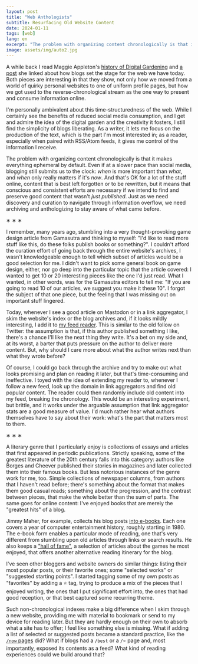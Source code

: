 ```yaml
---
layout: post
title: "Web Anthologists"
subtitle: Resurfacing Old Website Content
date: 2024-01-11
tags: [web]
lang: en
excerpt: "The problem with organizing content chronologically is that it makes everything ephemeral by default. Even if at a slower pace than social media, blogging still submits us to the clock. Just as we need discovery and curation to navigate through information overflow, we need archiving and anthologizing to stay aware of what came before."
image: assets/img/auto2.jpg
---
```


A while back I read Maggie Appleton's [history of Digital Gardening](https://maggieappleton.com/garden-history) and [a post](https://stackingthebricks.com/how-blogs-broke-the-web/) she linked about how blogs set the stage for the web we have today. Both pieces are interesting in that they show, not only how we moved from a world of quirky personal websites to one of uniform profile pages, but how we got used to the reverse-chronological stream as the one way to present and consume information online.

I'm personally ambivalent about this time-structuredness of the web. While I certainly see the benefits of reduced social media consumption, and I get and admire the idea of the digital garden and the creativity it fosters, I still find the simplicity of blogs liberating. As a writer, it lets me focus on the production of the text, which is the part I'm most interested in; as a reader, especially when paired with RSS/Atom feeds, it gives me control of the information I receive.

The problem with organizing content chronologically is that it makes everything ephemeral by default. Even if at a slower pace than social media, blogging still submits us to the clock: *when* is more important than *what*, and *when* only really matters if it's *now*. And that's OK for a lot of the stuff online, content that is best left forgotten or to be rewritten, but it means that conscious and consistent efforts are necessary if we intend to find and preserve good content that wasn't *just published*. Just as we need discovery and curation to navigate through information overflow, we need archiving and anthologizing to stay aware of what came before.

<div class="org-center">
<p>
&lowast; &lowast; &lowast;
</p>
</div>

I remember, many years ago, stumbling into a very thought-provoking game design article from Gamasutra and thinking to myself: "I'd like to read more stuff like this, do these folks publish books or something?". I couldn't afford the curation effort of going back through the entire website's archives, I wasn't knowledgeable enough to tell which subset of articles would be a good selection for me. I didn't want to pick some general book on game design, either, nor go deep into the particular topic that the article covered: I wanted to get 10 or 20 interesting pieces like the one I'd just read. What I wanted, in other words, was for the Gamasutra editors to tell me: "If you are going to read 10 of our articles, we suggest you make it these 10". I forgot the subject of that one piece, but the feeling that I was missing out on important stuff lingered.

Today, whenever I see a good article on Mastodon or in a link aggregator, I skim the website's index or the blog archives and, if it looks mildly interesting, I add it to [my feed reader](../2023-12-12-reclaiming-the-web-with-a-personal-reader). This is similar to the old follow on Twitter: the assumption is that, if this author published something I like, there's a chance I'll like the next thing they write. It's a bet on my side and, at its worst, a barter that puts pressure on the author to deliver more content. But, why should I care more about what the author writes next than what they wrote before?

Of course, I could go back through the archive and try to make out what looks promising and plan on reading it later, but that's time-consuming and ineffective. I toyed with the idea of extending my reader to, whenever I follow a new feed, look up the domain in link aggregators and find old popular content. The reader could then randomly include old content into my feed, breaking the chronology. This would be an interesting experiment, but brittle, and it works under the arguable assumption that link aggregator stats are a good measure of value. I'd much rather hear what authors themselves have to say about their work: what's the part that matters most to them.

<div class="org-center">
<p>
&lowast; &lowast; &lowast;
</p>
</div>

A literary genre that I particularly enjoy is collections of essays and articles that first appeared in periodic publications. Strictly speaking, some of the greatest literature of the 20th century falls into this category: authors like Borges and Cheever published their stories in magazines and later collected them into their famous books. But less notorious instances of the genre work for me, too. Simple collections of newspaper columns, from authors that I haven't read before; there's something about the format that makes them good casual reads; something about the progression, and the contrast between pieces, that make the whole better than the sum of parts. The same goes for online content: I've enjoyed books that are merely the "greatest hits" of a blog.

Jimmy Maher, for example, collects his blog posts [into e-books](https://www.filfre.net/the-digital-antiquarian-e-book-library/). Each one covers a year of computer entertainment history, roughly starting in 1980. The e-book form enables a particular mode of reading, one that's very different from stumbling upon old articles through links or search results. He also keeps a ["hall of fame"](https://www.filfre.net/hall-of-fame/), a selection of articles about the games he most enjoyed, that offers another alternative reading itinerary for the blog.

I've seen other bloggers and website owners do similar things: listing their most popular posts, or their favorite ones; some "selected works" or "suggested starting points". I started tagging some of my own posts as "favorites" by adding a ⭐ tag, trying to produce a mix of the pieces that I enjoyed writing, the ones that I put significant effort into, the ones that had good reception, or that best captured some recurring theme.

Such non-chronological indexes make a big difference when I skim through a new website, providing me with material to bookmark or send to my device for reading later. But they are hardly enough on their own to absorb what a site has to offer; I feel like something else is missing. What if adding a list of selected or suggested posts became a standard practice, like the [`/now` pages](https://nownownow.com/about) did? What if blogs had a `/best` or a `/⭐` page and, most importantly, exposed its contents as a feed? What kind of reading experiences could we build around that?